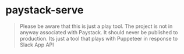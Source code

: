 # paystack-serve
> Please be aware that this is just a play tool. The project is not in anyway associated with Paystack. It should never be published to production. Its just a tool that plays with Puppeteer in response to Slack App API

